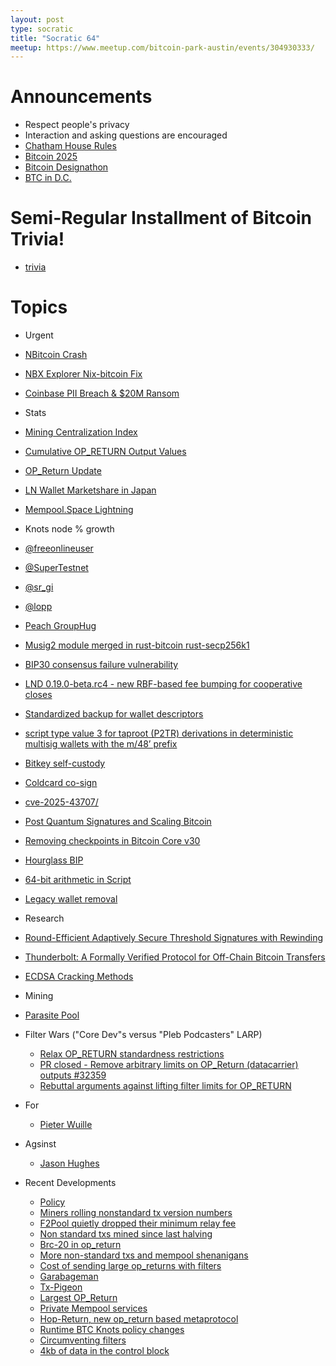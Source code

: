 ```yaml
---
layout: post
type: socratic
title: "Socratic 64"
meetup: https://www.meetup.com/bitcoin-park-austin/events/304930333/
---
```


# Announcements

- Respect people's privacy
- Interaction and asking questions are encouraged
- [Chatham House Rules](https://www.chathamhouse.org/about-us/chatham-house-rule)
- [Bitcoin 2025](https://b.tc/conference/2025)
- [Bitcoin Designathon](https://event.bitcoin.design/)
- [BTC in D.C.](https://btcindc.com/)


# Semi-Regular Installment of Bitcoin Trivia!

- [trivia](https://x.com/base58btc/status/1923107029956141532)

# Topics

- Urgent
- [NBitcoin Crash](https://x.com/orangesurfbtc/status/1922805111522206100)
- [NBX Explorer Nix-bitcoin Fix](https://x.com/afilini/status/1922972344579997760)
- [Coinbase PII Breach & $20M Ransom](https://x.com/cointelegraph/status/1922977880314654962)



- Stats
- [Mining Centralization Index](https://mainnet.observer/charts/mining-pools-centralization-index-with-proxy-pools/)
- [Cumulative OP_RETURN Output Values](https://mainnet.observer/charts/output-opreturn-amount/)
- [OP_Return Update](https://x.com/jimmysong/status/1922319485941530961)
- [LN Wallet Marketshare in Japan](https://x.com/DiamondHandsLN/status/1922642890271916443/photo/1)
- [Mempool.Space Lightning](https://mempool.space/lightning)
- Knots node % growth
- [@freeonlineuser](https://x.com/freeonlineuser/status/1922070187865493599)
- [@SuperTestnet](https://x.com/supertestnet/status/1920352131791396930)
- [@sr_gi](https://x.com/sr_gi/status/1920991638215709143)
- [@lopp](https://x.com/lopp/status/1921236512210899178)



- [Peach GroupHug](https://x.com/peachbitcoin/status/1921147023262146785)
- [Musig2 module merged in rust-bitcoin rust-secp256k1](https://github.com/rust-bitcoin/rust-secp256k1/pull/716)
- [BIP30 consensus failure vulnerability](https://groups.google.com/g/bitcoindev/c/aqHRfa0UWFo)
- [LND 0.19.0-beta.rc4 - new RBF-based fee bumping for cooperative closes](https://github.com/lightningnetwork/lnd/releases/tag/v0.19.0-beta.rc4)
- [Standardized backup for wallet descriptors](https://delvingbitcoin.org/t/a-simple-backup-scheme-for-wallet-accounts/1607)
- [script type value 3 for taproot (P2TR) derivations in deterministic multisig wallets with the m/48’ prefix](https://github.com/bitcoin/bips/pull/1835)
- [Bitkey self-custody](https://bitkey.build/building-better-bitcoin-self-custody/)
- [Coldcard co-sign](https://coldcard.com/docs/upgrade/)
- [cve-2025-43707/](https://antoinep.com/posts/cve-2025-43707/)
- [Post Quantum Signatures and Scaling Bitcoin](https://groups.google.com/g/bitcoindev/c/wKizvPUfO7w/m/hG9cwpOABQAJ)
- [Removing checkpoints in Bitcoin Core v30](https://groups.google.com/g/bitcoindev/c/qyId8Yto45M)
- [Hourglass BIP](https://github.com/cryptoquick/bips/blob/hourglass/bip-hourglass.mediawiki)
- [64-bit arithmetic in Script](https://groups.google.com/g/bitcoindev/c/j1zEky-3QEE)
- [Legacy wallet removal](https://github.com/bitcoin/bitcoin/pull/28710)

- Research
- [Round-Efficient Adaptively Secure Threshold Signatures with Rewinding](https://eprint.iacr.org/2025/638.pdf)
- [Thunderbolt: A Formally Verified Protocol for Off-Chain Bitcoin Transfers](https://eprint.iacr.org/2025/709.pdf)
- [ECDSA Cracking Methods](https://eprint.iacr.org/2025/654.pdf)

- Mining
- [Parasite Pool](https://x.com/kram_btc/status/1921278516110459270)



- Filter Wars ("Core Dev"s versus "Pleb Podcasters" LARP)
  - [Relax OP_RETURN standardness restrictions](https://groups.google.com/g/bitcoindev/c/d6ZO7gXGYbQ)
  - [PR closed - Remove arbitrary limits on OP_Return (datacarrier) outputs #32359](https://github.com/bitcoin/bitcoin/pull/32359)
  - [Rebuttal arguments against lifting filter limits for OP_RETURN](https://delvingbitcoin.org/t/addressing-community-concerns-and-objections-regarding-my-recent-proposal-to-relax-bitcoin-cores-standardness-limits-on-op-return-outputs/1697)
- For
  - [Pieter Wuille](https://mailing-list.bitcoindevs.xyz/bitcoindev/QMywWcEgJgWmiQzASR17Dt42oLGgG-t3bkf0vzGemDVNVnvVaD64eM34nOQHlBLv8nDmeBEyTXvBUkM2hZEfjwMTrzzoLl1_62MYPz8ZThs=@wuille.net/)
- Agsinst
  - [Jason Hughes](https://mailing-list.bitcoindevs.xyz/bitcoindev/f4f6831a-d6b8-4f32-8a4e-c0669cc0a7b8n@googlegroups.com/)
- Recent Developments
  - [Policy](https://antoinep.com/posts/relay_policy_drama/)
  - [Miners rolling nonstandard tx version numbers](https://x.com/orangesurfbtc/status/1922805111522206100)
  - [F2Pool quietly dropped their minimum relay fee](https://x.com/mononautical/status/1919090261654638954)
  - [Non standard txs mined since last halving](https://x.com/mononautical/status/1918736597899428223)
  - [Brc-20 in op_return]( https://x.com/mononautical/status/1919758548310823213)
  - [More non-standard txs and mempool shenanigans](https://x.com/mononautical/status/1920284764092670229)
  - [Cost of sending large op_returns with filters]( https://x.com/jimmysong/status/1922112890980729156)
  - [Garabageman](https://x.com/cguida6/status/1922845679677845532)
  - [Tx-Pigeon](https://x.com/stutxo/status/1923023753040015687)
  - [Largest OP_Return](https://x.com/lifofifo/status/1922695983512588482)
  - [Private Mempool services](https://docs.rebarlabs.io/shield/faq)
  - [Hop-Return, new op_return based metaprotocol](https://gist.github.com/mononaut/3d08be8a5c00a5e6c9a5641daf6b1338)
  - [Runtime BTC Knots policy changes](https://devpost.com/software/runtime-btc-knots-policy-changes)
  - [Circumventing filters](https://x.com/ottosch_/status/1922767643771126018)
  - [4kb of data in the control block](https://x.com/rot13maxi/status/1923087628594794800)
